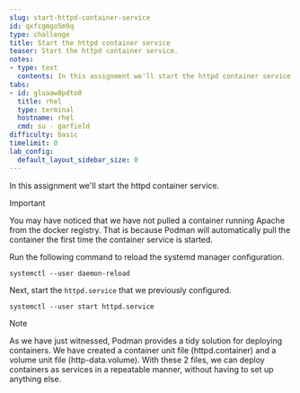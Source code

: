 ```yaml
---
slug: start-httpd-container-service
id: qxfcgmgo5m9q
type: challenge
title: Start the httpd container service
teaser: Start the httpd container service.
notes:
- type: text
  contents: In this assignment we'll start the httpd container service we just configured.
tabs:
- id: gluaaw8pdto0
  title: rhel
  type: terminal
  hostname: rhel
  cmd: su - garfield
difficulty: basic
timelimit: 0
lab_config:
  default_layout_sidebar_size: 0
---
```

In this assignment we'll start the httpd container service.

> [!IMPORTANT]
> You may have noticed that we have not pulled a container running Apache from the docker registry. That is because Podman will automatically pull the container the first time the container service is started.

Run the following command to reload the systemd manager configuration.
```bash,run
systemctl --user daemon-reload
```

Next, start the `httpd.service` that we previously configured.
```bash,run
systemctl --user start httpd.service
```

> [!NOTE]
> As we have just witnessed, Podman provides a tidy solution for deploying containers. We have created a container unit file (httpd.container) and a volume unit file (http-data.volume). With these 2 files, we can deploy containers as services in a repeatable manner, without having to set up anything else.